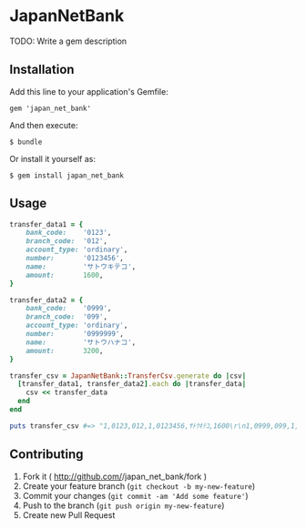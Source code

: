 # JapanNetBank

TODO: Write a gem description

## Installation

Add this line to your application's Gemfile:

    gem 'japan_net_bank'

And then execute:

    $ bundle

Or install it yourself as:

    $ gem install japan_net_bank

## Usage

```ruby
transfer_data1 = {
    bank_code:    '0123',
    branch_code:  '012',
    account_type: 'ordinary',
    number:       '0123456',
    name:         'サトウキテコ',
    amount:       1600,
}

transfer_data2 = {
    bank_code:    '0999',
    branch_code:  '099',
    account_type: 'ordinary',
    number:       '0999999',
    name:         'サトウハナコ',
    amount:       3200,
}

transfer_csv = JapanNetBank::TransferCsv.generate do |csv|
  [transfer_data1, transfer_data2].each do |transfer_data|
    csv << transfer_data
  end
end

puts transfer_csv #=> "1,0123,012,1,0123456,ｻﾄｳｷﾃｺ,1600\r\n1,0999,099,1,0999999,ｻﾄｳﾊﾅｺ,3200\r\n2,,,,,2,4800\r\n"
```

## Contributing

1. Fork it ( http://github.com/<my-github-username>/japan_net_bank/fork )
2. Create your feature branch (`git checkout -b my-new-feature`)
3. Commit your changes (`git commit -am 'Add some feature'`)
4. Push to the branch (`git push origin my-new-feature`)
5. Create new Pull Request
